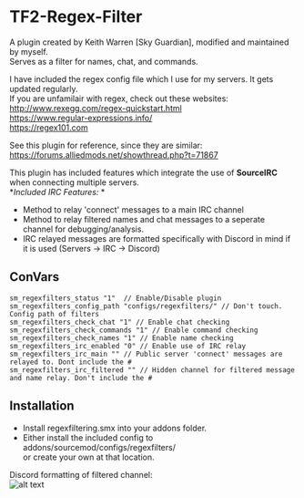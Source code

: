 # TF2-Regex-Filter
A plugin created by Keith Warren [Sky Guardian], modified and maintained by myself.  
Serves as a filter for names, chat, and commands.  
  
I have included the regex config file  which I use for my servers. It gets updated regularly.  
If you are unfamilair with regex, check out  these websites:  
http://www.rexegg.com/regex-quickstart.html  
https://www.regular-expressions.info/  
https://regex101.com  

See this plugin for reference, since they are similar: https://forums.alliedmods.net/showthread.php?t=71867

This plugin has included features which integrate the use of **SourceIRC** when connecting multiple servers.  
**Included IRC Features:* *
 * Method to relay 'connect' messages to a main IRC channel  
 * Method to relay filtered names and chat messages to a seperate channel for debugging/analysis.  
 * IRC relayed messages are formatted specifically with Discord in mind if it is used (Servers -> IRC -> Discord)  

## ConVars
```
sm_regexfilters_status "1"  // Enable/Disable plugin  
sm_regexfilters_config_path "configs/regexfilters/" // Don't touch. Config path of filters  
sm_regexfilters_check_chat "1" // Enable chat checking  
sm_regexfilters_check_commands "1" // Enable command checking  
sm_regexfilters_check_names "1" // Enable name checking  
sm_regexfilters_irc_enabled "0" // Enable use of IRC relay  
sm_regexfilters_irc_main "" // Public server 'connect' messages are relayed to. Dont include the #  
sm_regexfilters_irc_filtered "" // Hidden channel for filtered message and name relay. Don't include the #  
```
## Installation  
 * Install regexfiltering.smx into your addons folder.  
 * Either install the included config to addons/sourcemod/configs/regexfilters/  
  or create your own at that location.  

Discord formatting of filtered channel:  
![alt text](https://i.imgur.com/WhD5wUh.png)
